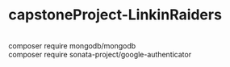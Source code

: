 # capstoneProject-LinkinRaiders
<br>
composer require mongodb/mongodb 	<br>	
composer require sonata-project/google-authenticator